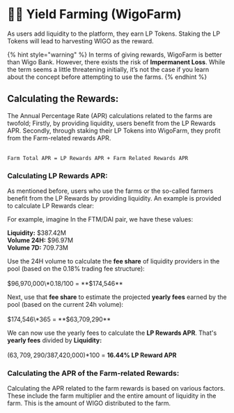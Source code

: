 # 👨🌾 Yield Farming (WigoFarm)

As users add liquidity to the platform, they earn LP Tokens. Staking the LP Tokens will lead to harvesting WIGO as the reward.

{% hint style="warning" %}
In terms of giving rewards, WigoFarm is better than Wigo Bank. However, there exists the risk of **Impermanent Loss**. While the term seems a little threatening initially, it’s not the case if you learn about the concept before attempting to use the farms.
{% endhint %}

## **Calculating the Rewards:**

The Annual Percentage Rate (APR) calculations related to the farms are twofold; Firstly, by providing liquidity, users benefit from the LP Rewards APR. Secondly, through staking their LP Tokens into WigoFarm, they profit from the Farm-related rewards APR.

\
`Farm Total APR = LP Rewards APR + Farm Related Rewards APR`

### **Calculating LP Rewards APR:**

As mentioned before, users who use the farms or the so-called farmers benefit from the LP Rewards by providing liquidity. An example is provided to calculate LP Rewards clear:&#x20;

For example, imagine In the FTM/DAI pair, we have these values:

**Liquidity:** $387.42M\
**Volume 24H:** $96.97M\
**Volume 7D:** 709.73M

Use the 24H volume to calculate the **fee share** of liquidity providers in the pool (based on the 0.18% trading fee structure):\
\
$96,970,000\*0.18/100 = **$174,546**

Next, use that **fee share** to estimate the projected **yearly fees** earned by the pool (based on the current 24h volume):\
\
$174,546\*365 = **$63,709,290**

We can now use the yearly fees to calculate the **LP Rewards APR**. That's **yearly fees** divided by **Liquidity:**\
\
($63,709,290/$387,420,000)\*100 = **16.44% LP Reward APR**

### **Calculating the APR of the Farm-related Rewards:**&#x20;

Calculating the APR related to the farm rewards is based on various factors. These include the farm multiplier and the entire amount of liquidity in the farm. This is the amount of WIGO distributed to the farm.
